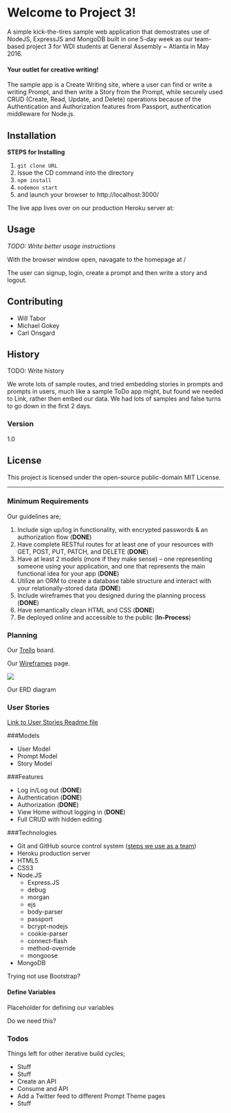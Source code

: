 # Welcome to Project 3!


A simple kick-the-tires sample web application that demostrates use of NodeJS, ExpressJS and MongoDB built in one 5-day week as our team-based project 3 for WDI students at General Assembly ~ Atlanta in May 2016.

#### Your outlet for creative writing!
The sample app is a Create Writing site, where a user can find or write a writing Prompt, and then write a Story from the Prompt, while securely used CRUD (Create, Read, Update, and Delete) operations because of the Authentication and Authorization features from Passport, authentication middleware for Node.js.


## Installation


**STEPS for Installing**

1. `git clone URL`
2. Issue the CD command into the directory
3. `npm install`
4. `nodemon start`
5. and launch your browser to http://localhost:3000/

The live app lives over on our production Heroku server at: *<URL-link>*



## Usage

*TODO: Write better usage instructions*

With the browser window open, navagate to the homepage at /

The user can signup, login, create a prompt and then write a story and logout.


## Contributing
- Will Tabor
- Michael Gokey
- Carl Onsgard



## History

TODO: Write history

We wrote lots of sample routes, and tried embedding stories in prompts and prompts in users, much like a sample ToDo app might, but found we needed to Link, rather then embed our data. We had lots of samples and false turns to go down in the first 2 days.

### Version
1.0


## License

This project is licensed under the open-source public-domain MIT License.





----------

### Minimum Requirements
Our guidelines are;

1. Include sign up/log in functionality, with encrypted passwords & an authorization flow (**DONE**)
1. Have complete RESTful routes for at least one of your resources with GET, POST, PUT, PATCH, and DELETE (**DONE**)
1. Have at least 2 models (more if they make sense) – one representing someone using your application, and one that represents the main functional idea for your app (**DONE**)
1. Utilize an ORM to create a database table structure and interact with your relationally-stored data (**DONE**)
1. Include wireframes that you designed during the planning process (**DONE**)
1. Have semantically clean HTML and CSS (**DONE**)
1. Be deployed online and accessible to the public (**In-Process**)



### Planning
Our [Trello](https://trello.com/b/jOxDUXPN/project-3 "Our Trello board") board.

Our [Wireframes](https://github.com/wtabor/wdi-project-3/blob/master/documentation/wrireframedesigns.md "Our Wireframes page") page.

![](https://raw.githubusercontent.com/wtabor/wdi-project-3/master/documentation/images/erd.png)

Our ERD diagram 

### User Stories
[Link to User Stories Readme file](https://github.com/wtabor/wdi-project-3/blob/master/documentation/userstories.md)


###Models
-   User Model
-   Prompt Model
-   Story Model

###Features
  - Log in/Log out (**DONE**)
  - Authentication (**DONE**)
  - Authorization (**DONE**)
  - View Home without logging in (**DONE**)
  - Full CRUD with hidden editing

###Technologies
- Git and GitHub source control system
([steps we use as a team](https://github.com/wtabor/wdi-project-3/blob/master/documentation/git-steps.md))
- Heroku production server
- HTML5
- CSS3
- Node.JS
  - Express.JS
  - debug
  - morgan
  - ejs
  - body-parser
  - passport
  - bcrypt-nodejs
  - cookie-parser
  - connect-flash
  - method-override
  - mongoose
- MongoDB


Trying not use Bootstrap?




#### Define Variables
Placeholder for defining our variables

Do we need this?


### Todos

Things left for other iterative build cycles;

- Stuff
- Stuff
- Create an API
- Consume and API
- Add a Twitter feed to different Prompt Theme pages
- Stuff





